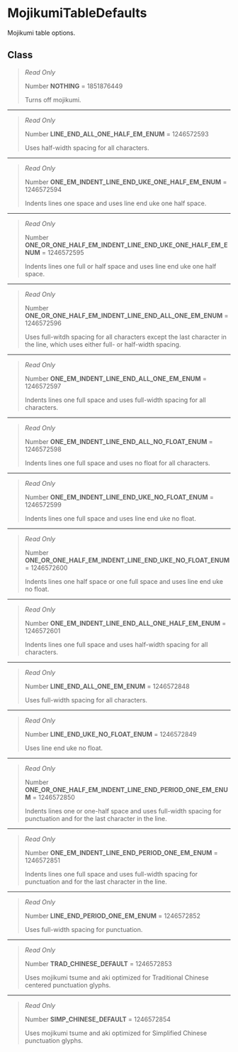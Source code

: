 # MojikumiTableDefaults
Mojikumi table options.

## Class
> *Read Only* 
> 
> Number **NOTHING** = 1851876449
> 
> Turns off mojikumi.
*** 
> *Read Only* 
> 
> Number **LINE_END_ALL_ONE_HALF_EM_ENUM** = 1246572593
> 
> Uses half-width spacing for all characters.
*** 
> *Read Only* 
> 
> Number **ONE_EM_INDENT_LINE_END_UKE_ONE_HALF_EM_ENUM** = 1246572594
> 
> Indents lines one space and uses line end uke one half space.
*** 
> *Read Only* 
> 
> Number **ONE_OR_ONE_HALF_EM_INDENT_LINE_END_UKE_ONE_HALF_EM_ENUM** = 1246572595
> 
> Indents lines one full or half space and uses line end uke one half space.
*** 
> *Read Only* 
> 
> Number **ONE_OR_ONE_HALF_EM_INDENT_LINE_END_ALL_ONE_EM_ENUM** = 1246572596
> 
> Uses full-witdh spacing for all characters except the last character in the line, which uses either full- or half-width spacing.
*** 
> *Read Only* 
> 
> Number **ONE_EM_INDENT_LINE_END_ALL_ONE_EM_ENUM** = 1246572597
> 
> Indents lines one full space and uses full-width spacing for all characters.
*** 
> *Read Only* 
> 
> Number **ONE_EM_INDENT_LINE_END_ALL_NO_FLOAT_ENUM** = 1246572598
> 
> Indents lines one full space and uses no float for all characters.
*** 
> *Read Only* 
> 
> Number **ONE_EM_INDENT_LINE_END_UKE_NO_FLOAT_ENUM** = 1246572599
> 
> Indents lines one full space and uses line end uke no float.
*** 
> *Read Only* 
> 
> Number **ONE_OR_ONE_HALF_EM_INDENT_LINE_END_UKE_NO_FLOAT_ENUM** = 1246572600
> 
> Indents lines one half space or one full space and uses line end uke no float.
*** 
> *Read Only* 
> 
> Number **ONE_EM_INDENT_LINE_END_ALL_ONE_HALF_EM_ENUM** = 1246572601
> 
> Indents lines one full space and uses half-width spacing for all characters.
*** 
> *Read Only* 
> 
> Number **LINE_END_ALL_ONE_EM_ENUM** = 1246572848
> 
> Uses full-width spacing for all characters.
*** 
> *Read Only* 
> 
> Number **LINE_END_UKE_NO_FLOAT_ENUM** = 1246572849
> 
> Uses line end uke no float.
*** 
> *Read Only* 
> 
> Number **ONE_OR_ONE_HALF_EM_INDENT_LINE_END_PERIOD_ONE_EM_ENUM** = 1246572850
> 
> Indents lines one or one-half space and uses full-width spacing for punctuation and for the last character in the line.
*** 
> *Read Only* 
> 
> Number **ONE_EM_INDENT_LINE_END_PERIOD_ONE_EM_ENUM** = 1246572851
> 
> Indents lines one full space and uses full-width spacing for punctuation and for the last character in the line.
*** 
> *Read Only* 
> 
> Number **LINE_END_PERIOD_ONE_EM_ENUM** = 1246572852
> 
> Uses full-width spacing for punctuation.
*** 
> *Read Only* 
> 
> Number **TRAD_CHINESE_DEFAULT** = 1246572853
> 
> Uses mojikumi tsume and aki optimized for Traditional Chinese centered punctuation glyphs.
*** 
> *Read Only* 
> 
> Number **SIMP_CHINESE_DEFAULT** = 1246572854
> 
> Uses mojikumi tsume and aki optimized for Simplified Chinese punctuation glyphs.

